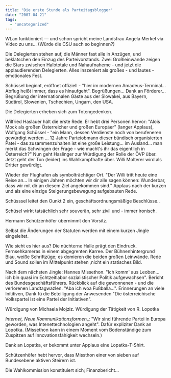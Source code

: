 ```yaml
---
title: "Die erste Stunde als Parteitagsblogger"
date: "2007-04-21"
tags: 
  - "uncategorized"
---
```


WLan funktioniert — und schon spricht meine Landsfrau Angela Merkel via Video zu uns... (Würde die CSU auch so beginnen?)

Die Delegierten stehen auf, die Männer fast alle in Anzügen, und beklatschen den Einzug des Parteivorstands. Zwei Großleinwände zeigen die Stars zwischen Halbtotale und Nahaufnaheme - und jetzt die applaudierenden Delegierten. Alles inszeniert als großes - und lautes - emotionales Fest.

Schüssel beginnt, eröffnet offiziell - "hier im modernen Amadeus-Terminal... Abflug heißt immer, dass es hinaufgeht". Begrüßungen... Dank an Förderer... Begrüßung der internationalen Gäste aus der Slowakei, aus Bayern, Südtirol, Slowenien, Tschechien, Ungarn, den USA.

Die Delegierten erheben sich zum Totengedenken.

Wilfried Haslauer hält die erste Rede. Er hebt drei Personen hervor: "Alois Mock als großen Österreicher und großen Europäer" (langer Applaus), Wolfgang Schüssel - "ein Mann, dessen Verdienste noch von berufeneren gewürdigt werden ... 12 Jahre Parteiobmann dieser bündisch organisierten Patei - das zusammenzuhalten ist eine große Leistung... im Ausland... man merkt das Schwingen der Frage - wie macht's ihr das eigentlich in Österreich?" Nun geht Haslinger zur Würdigung der Rolle der ÖVP über. Jetzt geht der Ton (leider) ins Wahlkampfhafte über. Willi Molterer wird als Dritter gewürdigt.

Wieder der Flughafen als symbolträchtiger Ort. "Der Willi tritt heute eine Reise an... In einigen Jahren möchten wir dir alle sagen können: Wunderbar, dass wir mit dir an diesem Ziel angekommen sind." Applaus nach der kurzen und als eine einzige Steigerungsbewegung aufgebauten Rede.

Schüsssel leitet den Ounkt 2 ein, geschäftsordnungsmäßige Beschlüsse..

Schüsel wirkt tatsächlich sehr souverän, sehr zivil und - immer ironisch.

Hermann Schützenhöfer übernimmt den Vorsitz.

Selbst die Änderungen der Statuten werden mit einem kurzen Jingle eingeleitet.

Wie sieht es hier aus? Die nüchterne Halle prägt den Eindruck. Fernsehkameras in einem abgegrenten Karree. Der Bühnenhintergrund Blau, weiße Schriftzüge; es domieren die beiden großen Leinwände. Rede und Sound sollen im Mittelpunkt stehen ,nicht ein statisches Bild.

Nach dem nächsten Jingle: Hannes Missethon. "Ich komm' aus Leoben... ich bin quasi im Echtzeitlabor sozialistischer Politik aufgewachsen". Bericht des Bundesgeschäftsführers. Rückblick auf die gewonnenen - und die verlorenen Landtagwazlen. "Aba ich woa Fußballa...". Erinnerungen an viele Inititiven, Dank fü die Beteiligung der Anwesenden "Die österreichische Volkspartei ist eine Partei der Initiativen".

Würdigung von Michaela Mojziz. Würdigung der Tätigkeit von R. Lopotka

_Internet, Neue Kommunikationsformen_\_: "Wir sind führende Partei in Europa geworden, was Intenettechnologien angeht". Dafür expliziter Dank an Lopotka. (Missethon kann in einem Moment vom Bodenständige zum Zuspitzen auf Innovationsfähigkeit wechseln.)

Dank an Lopatka, er bekommt unter Applaus eine Lopatka-T-Shirt.

Schützenhöfer hebt hervor, dass Missthon einer von sieben auf Bundesebene aktiven Steirern ist.

Die Wahlkommission konstituiert sich; Finanzbericht...
